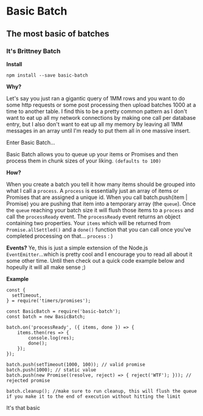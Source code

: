 # Basic Batch
## The most basic of batches
### It's Brittney Batch

**Install**

```
npm install --save basic-batch
```

**Why?**

Let's say you just ran a gigantic query of 1MM rows and you want to do some http requests or some post processing then upload batches 1000 at a time to another table. I find this to be a pretty common pattern as I don't want to eat up all my network connections by making one call per database entry, but I also don't want to eat up all my memory by leaving all 1MM messages in an array until I'm ready to put them all in one massive insert.

Enter Basic Batch...

Basic Batch allows you to queue up your items or Promises and then process them in chunk sizes of your liking. `(defaults to 100)`

**How?**

When you create a batch you tell it how many items should be grouped into what I call a `process`. A `process` is essentially just an array of items or Promises that are assigned a unique id.
When you call batch.push(item | Promise) you are pushing that item into a temporary array (the `queue`). Once the `queue` reaching your batch size it will flush those items to a `process` and call the `processReady` event. The `processReady` event returns an object containing two properties. Your `items` which will be returned from `Promise.allSettled()` and a `done()` function that you can call once you've completed processing on that... `process` : )

**Events?**
Ye, this is just a simple extension of the Node.js `EventEmitter`...which is pretty cool and I encourage you to read all about it some other time. Until then check out a quick code example below and hopeully it will all make sense ;)

**Example**

```
const {
  setTimeout,
} = require('timers/promises');

const BasicBatch = require('basic-batch');
const batch = new BasicBatch;

batch.on('processReady', ({ items, done }) => {
	items.then(res => {
		console.log(res);
		done();
	});
});

batch.push(setTimeout(1000, 100)); // valid promise
batch.push(1000); // static value
batch.push(new Promise((resolve, reject) => { reject('WTF'); })); // rejected promise

batch.cleanup(); //make sure to run cleanup, this will flush the queue if you make it to the end of execution without hitting the limit
```

It's that basic
